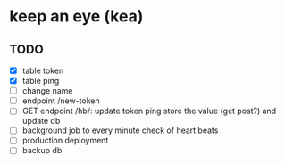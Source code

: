# keep an eye (kea)

## TODO

- [x] table token
- [x] table ping
- [ ] change name
- [ ] endpoint /new-token
- [ ] GET endpoint /hb/<token>: update token ping store the value (get post?) and update db
- [ ] background job to every minute check of heart beats
- [ ] production deployment
- [ ] backup db
